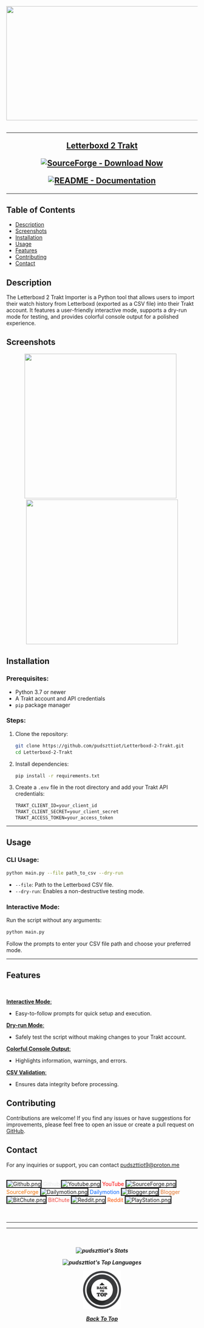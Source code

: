   <a name="top"></a>

<p align="center">
  <img width="750" height="300" src="https://iili.io/2eBRgvj.png">
</p>

<h2 align="center">

---

<ins>Letterboxd 2 Trakt<ins>



[![SourceForge - Download Now](https://img.shields.io/badge/SourceForge-Download_Now-2E8B57?logo=sourceforge)](https://sourceforge.net/projects/reqbuilder/files/latest/download)

[![README - Documentation](https://img.shields.io/badge/README-Documentation-2ea44f?logo=readthedocs)](https://pudszttiot.github.io/REPONAME)

---

## Table of Contents

- [Description](#description)
- [Screenshots](#screenshots)
- [Installation](#installation)
- [Usage](#usage)
- [Features](#features)
- [Contributing](#contributing)
- [Contact](#contact)

## Description

The Letterboxd 2 Trakt Importer is a Python tool that allows users to import their watch history from Letterboxd (exported as a CSV file) into their Trakt account. It features a user-friendly interactive mode, supports a dry-run mode for testing, and provides colorful console output for a polished experience.

## Screenshots

<p align="center"> 
<img width="400" height="380" src="https://iili.io/2eo8Yf2.png" border="0">
  &nbsp;
<img width="400" height="380" src="https://iili.io/2eo8alS.png" border="0">
  </p>

## Installation
### **Prerequisites:**
- Python 3.7 or newer
- A Trakt account and API credentials
- `pip` package manager

### **Steps:**
1. Clone the repository:
   ```bash
   git clone https://github.com/pudszttiot/Letterboxd-2-Trakt.git
   cd Letterboxd-2-Trakt
   ```
2. Install dependencies:
   ```bash
   pip install -r requirements.txt
   ```
3. Create a `.env` file in the root directory and add your Trakt API credentials:
   ```
   TRAKT_CLIENT_ID=your_client_id
   TRAKT_CLIENT_SECRET=your_client_secret
   TRAKT_ACCESS_TOKEN=your_access_token
   ```

---

## Usage
### **CLI Usage:**
```bash
python main.py --file path_to_csv --dry-run
```
- `--file`: Path to the Letterboxd CSV file.
- `--dry-run`: Enables a non-destructive testing mode.

### **Interactive Mode:**
Run the script without any arguments:
```bash
python main.py
```
Follow the prompts to enter your CSV file path and choose your preferred mode.

---

## Features

<br>

<ins>**Interactive Mode**:</ins>
   - Easy-to-follow prompts for quick setup and execution.
   
<ins>**Dry-run Mode**:</ins>
   - Safely test the script without making changes to your Trakt account.
   
<ins>**Colorful Console Output**:</ins>
   - Highlights information, warnings, and errors.

<ins>**CSV Validation**:</ins>
   - Ensures data integrity before processing.



## Contributing

Contributions are welcome! If you find any issues or have suggestions for improvements, please feel free to open an issue or create a pull request on [GitHub](https://github.com/pudszttiot/INSERT_REPO_URL).

## Contact

For any inquiries or support, you can contact [pudszttiot9@proton.me](mailto:pudszttiot9@proton.me)

<br>

<span>
        <img src="https://iili.io/2o8VrAb.png" alt="Github.png" width="50" height="50" border="2">
        <a href="https://github.com/pudszttiot" style="display:inline-block; text-decoration:none; color:#e8eaea;" onclick="openLink('https://github.com/pudszttiot')">Github</a>
        </span>

<span>
        <img src="https://iili.io/2o8WfUX.png" alt="Youtube.png" width="50" height="50" border="2">
        <a href="https://youtube.com/@pudszTTIOT" style="display:inline-block; text-decoration:none; color:#ff0000;" onclick="openLink('https://youtube.com/@pudszTTIOT')">YouTube</a>
        </span>

<span>
        <img src="https://iili.io/2o8W9Dv.png" alt="SourceForge.png" width="50" height="50" border="2">
        <a href="https://sourceforge.net/u/pudszttiot" style="display:inline-block; text-decoration:none; color:#ee730a;" onclick="openLink('https://sourceforge.net/u/pudszttiot')">SourceForge</a>
        </span>

<span>
        <img src="https://iili.io/2o8VgHu.png" alt="Dailymotion.png" width="50" height="50" border="2">
        <a href="https://dailymotion.com/pudszttiot" style="display:inline-block; text-decoration:none; color:#0062ff;" onclick="openLink('https://dailymotion.com/pudszttiot')">Dailymotion</a>
        </span>

<span>
        <img src="https://iili.io/2o8VOV2.png" alt="Blogger.png" width="50" height="50" border="2">
        <a href="https://pudszttiot.blogspot.com" style="display:inline-block; text-decoration:none; color:#df7126;" onclick="openLink('https://pudszttiot.blogspot.com')">Blogger</a>
        </span>

<span>
        <img src="https://iili.io/2o8Vjt4.png" alt="BitChute.png" width="50" height="50" border="2">
        <a href="https://bitchute.com/channel/pudszttiot/" style="display:inline-block; text-decoration:none; color:#f0443c;" onclick="openLink('https://bitchute.com/channel/pudszttiot/')">BitChute</a>
        </span>

<span>
        <img src="https://iili.io/2o8VDUF.png" alt="Reddit.png" width="50" height="50" border="2">
        <a href="https://reddit.com/user/puddsszz" style="display:inline-block; text-decoration:none; color:#fc5404;" onclick="openLink('https://reddit.com/user/puddsszz')">Reddit</a>
        </span>

<span>
        <img src="https://iili.io/2o8VZKP.png" alt="PlayStation.png" width="50" height="50" border="2">
        <a href="https://psnprofiles.com/snippapudsz" style="display:inline-block; text-decoration:none; color:#ffffff;" onclick="openLink('https://psnprofiles.com/snippapudsz')">PlayStation</a>
        </span>

<br>
<br>

---
---
<br> <h5 align="center">

![pudszttiot's Stats](https://github-readme-stats.vercel.app/api?username=pudszttiot&theme=neon&show_icons=true&hide_border=false)

![pudszttiot's Top Languages](https://github-readme-stats.vercel.app/api/top-langs/?username=pudszttiot&theme=neon&show_icons=true&hide_border=false&layout=compact)

[<img width="100" height="100" src="https://raw.githubusercontent.com/pudszttiot/Folder-Templates/main/Images/back-to-top2.png">](#top)

[Back To Top](#top)

<br>
